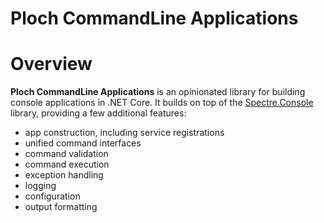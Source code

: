 # Ploch CommandLine Applications

# Overview

**Ploch CommandLine Applications** is an opinionated library for building console applications in .NET Core.
It builds on top of the [Spectre.Console](https://spectreconsole.net/) library, providing a few additional features:

- app construction, including service registrations
- unified command interfaces
- command validation
- command execution
- exception handling
- logging
- configuration
- output formatting